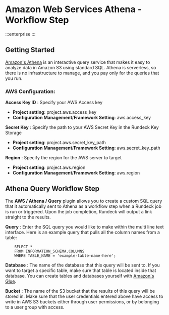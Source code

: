 # Amazon Web Services Athena - Workflow Step

:::enterprise
:::

## Getting Started

[Amazon's Athena](https://aws.amazon.com/athena/) is an interactive query service that makes it easy to analyze data in Amazon S3 using standard SQL. Athena is serverless, so there is no infrastructure to manage, and you pay only for the queries that you run.

### AWS Configuration:

**Access Key ID**
: Specify your AWS Access key

- **Project setting**: project.aws.access_key
- **Configuration Management**/**Framework Setting**: aws.access_key

**Secret Key**
: Specify the path to your AWS Secret Key in the Rundeck Key Storage

- **Project setting**: project.aws.secret_key_path
- **Configuration Management**/**Framework Setting**: aws.secret_key_path

**Region**
: Specify the region for the AWS server to target

- **Project setting**: project.aws.region
- **Configuration Management**/**Framework Setting**: aws.region

## Athena Query Workflow Step

The **AWS / Athena / Query** plugin allows you to create a custom SQL query that it automatically sent to Athena as a workflow step when a Rundeck job is run or triggered. Upon the job completion, Rundeck will output a link straight to the results.  


**Query**
: Enter the SQL query you would like to make within the multi line text interface. Here is an example query that pulls all the column names from a table:

        SELECT *
        FROM INFORMATION_SCHEMA.COLUMNS
        WHERE TABLE_NAME = 'example-table-name-here';

**Database**
: The name of the database that this query will be sent to. If you want to target a specific table, make sure that table is located inside that database. You can create tables and databases yourself with [Amazon's Glue](https://aws.amazon.com/glue/).

**Bucket**
: The name of the S3 bucket that the results of this query will be stored in. Make sure that the user credentials entered above have access to write in AWS S3 buckets either through user permissions, or by belonging to a user group with access.
